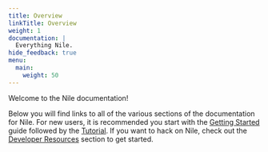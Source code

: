 ```yaml
---
title: Overview
linkTitle: Overview
weight: 1
documentation: |
  Everything Nile.
hide_feedback: true
menu:
  main:
    weight: 50
---
```


Welcome to the Nile documentation!

Below you will find links to all of the various sections of the documentation for Nile.  For new users, it is recommended you start with the [Getting Started](/docs/gettings_started) guide followed by the [Tutorial](/docs/tutorial).  If you want to hack on Nile, check out the [Developer Resources](/docs/developer) section to get started.
